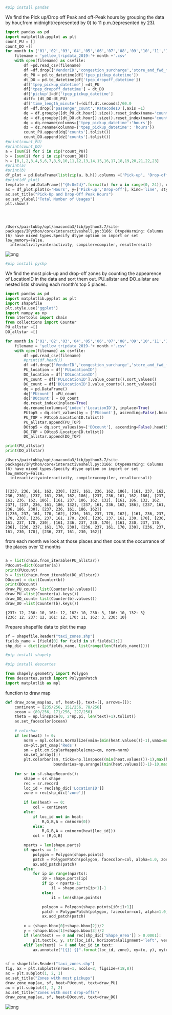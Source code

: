 ```python
#pip install pandas
```

We find the Pick up/Drop off Peak and off-Peak hours by grouping the data by hour,from midnight(represented by 0) to 11 p.m.(represented by 23).


```python
import pandas as pd
import matplotlib.pyplot as plt
count_PU = []
count_DO =[]
for month in ['01','02','03','04','05','06','07','08','09','10','11','12']:
    filename = 'yellow_tripdata_2019-'+ month +'.csv'
    with open(filename) as csvfile:
        df =pd.read_csv(filename)
        df =df.drop(['VendorID','congestion_surcharge','store_and_fwd_flag','payment_type','fare_amount','extra','mta_tax','tip_amount','improvement_surcharge'],axis =1)
        dt_PU = pd.to_datetime(df['tpep_pickup_datetime'])
        dt_DO = pd.to_datetime(df['tpep_dropoff_datetime'])
        df['tpep_pickup_datetime'] =dt_PU
        df['tpep_dropoff_datetime'] = dt_DO
        df['pickup']=df['tpep_pickup_datetime']
        diff= (dt_DO-dt_PU)
        df['time_length_minute']=(diff.dt.seconds)/60.0
        df =df.drop(['passenger_count','RatecodeID'],axis =1)
        dq = df.groupby([dt_PU.dt.hour]).size().reset_index(name='counts')
        dz = df.groupby([dt_DO.dt.hour]).size().reset_index(name='counts')
        dq = dq.rename(columns={'tpep_pickup_datetime':'hours'})
        dz = dz.rename(columns={'tpep_pickup_datetime': 'hours'})
        count_PU.append(dq['counts'].tolist())
        count_DO.append(dz['counts'].tolist())
#print(count_PU)
#print(count_DO)
a = [sum(i) for i in zip(*count_PU)]
b = [sum(i) for i in zip(*count_DO)]
h = [0,1,2,3,4,5,6,7,8,9,10,11,12,13,14,15,16,17,18,19,20,21,22,23]
#print(a)
#print(b)
df_plot = pd.DataFrame(list(zip(a, b,h)),columns =['Pick-up', 'Drop-off','Hours'])
#print(df_plot)
template = pd.DataFrame(["{0:0=2d}".format(x) for x in range(0, 24)], columns=["Hours"])
ax = df_plot.plot(x='Hours', y=['Pick-up','Drop-off'], kind='line', style="-o", figsize=(15, 5),grid = True)
ax.set_title("Pick-Up and Drop-Off Peak Hours")
ax.set_ylabel("Total Number of Usages")
plt.show()


 
```

    /Users/pairtubby/opt/anaconda3/lib/python3.7/site-packages/IPython/core/interactiveshell.py:3166: DtypeWarning: Columns (6) have mixed types.Specify dtype option on import or set low_memory=False.
      interactivity=interactivity, compiler=compiler, result=result)



    
![png](output_2_1.png)
    



```python
#pip install pyshp
```

We find the most pick-up and drop-off zones by counting the appearence of LocationID in the data and sort them out.
PU_allstar and DO_allstar are nested lists showing each month's top 5 places.


```python
import pandas as pd
import matplotlib.pyplot as plt
import shapefile
plt.style.use('ggplot')
import numpy as np
from itertools import chain
from collections import Counter
PU_allstar =[]
DO_allstar =[]

for month in ['01','02','03','04','05','06','07','08','09','10','11','12']:
    filename = 'yellow_tripdata_2019-'+ month +'.csv'
    with open(filename) as csvfile:
        df =pd.read_csv(filename)
        #print(df.head())
        df =df.drop(['VendorID','congestion_surcharge','store_and_fwd_flag','payment_type','fare_amount','extra','mta_tax','tip_amount','improvement_surcharge'],axis =1)
        PU_location = df['PULocationID']
        DO_location = df['DOLocationID']
        PU_count = df['PULocationID'].value_counts().sort_values()
        DO_count = df['DOLocationID'].value_counts().sort_values()
        dq = pd.DataFrame()
        dq['PUcount'] =PU_count
        dq['DOcount'] = DO_count
        dq.reset_index(inplace=True)
        dq.rename(columns={'index':'LocationID'}, inplace=True)
        PUtop5 = dq.sort_values(by = ['PUcount'], ascending=False).head(5)
        PU_TOP = PUtop5.LocationID.tolist()
        PU_allstar.append(PU_TOP)
        DOtop5 = dq.sort_values(by=['DOcount'], ascending=False).head(5)
        DO_TOP = DOtop5.LocationID.tolist()
        DO_allstar.append(DO_TOP)

print(PU_allstar)
print(DO_allstar)
```

    /Users/pairtubby/opt/anaconda3/lib/python3.7/site-packages/IPython/core/interactiveshell.py:3166: DtypeWarning: Columns (6) have mixed types.Specify dtype option on import or set low_memory=False.
      interactivity=interactivity, compiler=compiler, result=result)


    [[237, 236, 161, 162, 230], [237, 161, 236, 162, 186], [161, 237, 162, 236, 230], [237, 161, 236, 162, 186], [237, 236, 161, 162, 186], [237, 161, 236, 162, 186], [161, 237, 186, 162, 132], [161, 186, 132, 162, 237], [237, 236, 161, 186, 132], [237, 161, 236, 162, 186], [237, 161, 236, 186, 230], [237, 236, 161, 186, 162]]
    [[236, 237, 161, 170, 162], [236, 161, 237, 170, 162], [161, 236, 237, 170, 230], [236, 237, 161, 170, 230], [236, 237, 161, 230, 170], [236, 161, 237, 170, 230], [161, 236, 237, 230, 170], [161, 230, 237, 170, 236], [236, 237, 161, 170, 230], [236, 237, 161, 170, 230], [236, 237, 161, 230, 170], [236, 237, 161, 230, 162]]


from each month we look at those places and then count the occurrance of the places over 12 months 


```python

a = list(chain.from_iterable(PU_allstar))
PUcount=dict(Counter(a))
print(PUcount)
b = list(chain.from_iterable(DO_allstar))
DOcount = dict(Counter(b))
print(DOcount)
draw_PU_count= list(Counter(a).values())
draw_PU =list(Counter(a).keys())
draw_DO_count= list(Counter(b).values())
draw_DO =list(Counter(b).keys())
```

    {237: 12, 236: 10, 161: 12, 162: 10, 230: 3, 186: 10, 132: 3}
    {236: 12, 237: 12, 161: 12, 170: 11, 162: 3, 230: 10}


Prepare shapefile data to plot the map


```python
sf = shapefile.Reader("taxi_zones.shp")
fields_name = [field[0] for field in sf.fields[1:]]
shp_dic = dict(zip(fields_name, list(range(len(fields_name)))))

```


```python
#pip install shapely

```


```python
#pip install descartes
```


```python
from shapely.geometry import Polygon
from descartes.patch import PolygonPatch
import matplotlib as mpl
```

function to draw map


```python
def draw_zone_map(ax, sf, heat={}, text=[], arrows=[]):
    continent = [235/256, 151/256, 78/256]
    ocean = (89/256, 171/256, 227/256)
    theta = np.linspace(0, 2*np.pi, len(text)+1).tolist()
    ax.set_facecolor(ocean)
    
    # colorbar
    if len(heat) != 0:
        norm = mpl.colors.Normalize(vmin=(min(heat.values())-1),vmax=max(heat.values())) #norm = mpl.colors.LogNorm(vmin=1,vmax=max(heat))
        cm=plt.get_cmap('Reds')
        sm = plt.cm.ScalarMappable(cmap=cm, norm=norm)
        sm.set_array([])
        plt.colorbar(sm, ticks=np.linspace((min(heat.values())-1),max(heat.values()),8),
                     boundaries=np.arange((min(heat.values())-1)-10,max(heat.values())+10,.1))
    
    for sr in sf.shapeRecords():
        shape = sr.shape
        rec = sr.record
        loc_id = rec[shp_dic['LocationID']]
        zone = rec[shp_dic['zone']]
        
        if len(heat) == 0:
            col = continent
        else:
            if loc_id not in heat:
                R,G,B,A = cm(norm(0))
            else:
                R,G,B,A = cm(norm(heat[loc_id]))
            col = [R,G,B]

        nparts = len(shape.parts)
        if nparts == 1:
            polygon = Polygon(shape.points)
            patch = PolygonPatch(polygon, facecolor=col, alpha=1.0, zorder=2)
            ax.add_patch(patch)
        else: 
            for ip in range(nparts): 
                i0 = shape.parts[ip]
                if ip < nparts-1:
                    i1 = shape.parts[ip+1]-1
                else:
                    i1 = len(shape.points)

                polygon = Polygon(shape.points[i0:i1+1])
                patch = PolygonPatch(polygon, facecolor=col, alpha=1.0, zorder=2)
                ax.add_patch(patch)
        
        x = (shape.bbox[0]+shape.bbox[2])/2
        y = (shape.bbox[1]+shape.bbox[3])/2
        if (len(text) == 0 and rec[shp_dic['Shape_Area']] > 0.0001):
            plt.text(x, y, str(loc_id), horizontalalignment='left', verticalalignment='left')            
        elif len(text) != 0 and loc_id in text:
            ax.annotate("[{}] {}".format(loc_id, zone), xy=(x, y), xytext=(x-10000, y-100),color="white", fontsize=9,horizontalalignment='right', verticalalignment='top',bbox=dict(pad=0,fc='black',alpha=0.5))
    
```


```python
sf = shapefile.Reader("taxi_zones.shp")
fig, ax = plt.subplots(nrows=1, ncols=2, figsize=(18,8))
ax = plt.subplot(1, 2, 1)
ax.set_title("Zones with most pickups")
draw_zone_map(ax, sf, heat=PUcount, text=draw_PU)
ax = plt.subplot(1, 2, 2)
ax.set_title("Zones with most drop-offs")
draw_zone_map(ax, sf, heat=DOcount, text=draw_DO)

```


    
![png](output_15_0.png)
    

